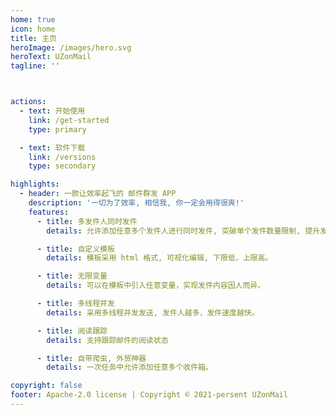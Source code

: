 ```yaml
---
home: true
icon: home
title: 主页
heroImage: /images/hero.svg
heroText: UZonMail
tagline: ''



actions:
  - text: 开始使用
    link: /get-started
    type: primary

  - text: 软件下载
    link: /versions
    type: secondary

highlights:
  - header: 一款让效率起飞的 邮件群发 APP
    description: '一切为了效率, 相信我, 你一定会用得很爽!'
    features:
      - title: 多发件人同时发件
        details: 允许添加任意多个发件人进行同时发件, 突破单个发件数量限制, 提升发件效率。

      - title: 自定义模板
        details: 模板采用 html 格式, 可视化编辑, 下限低，上限高。

      - title: 无限变量
        details: 可以在模板中引入任意变量，实现发件内容因人而异。

      - title: 多线程并发
        details: 采用多线程并发发送, 发件人越多，发件速度越快。

      - title: 阅读跟踪
        details: 支持跟踪邮件的阅读状态

      - title: 自带爬虫, 外贸神器
        details: 一次任务中允许添加任意多个收件箱。

copyright: false
footer: Apache-2.0 license | Copyright © 2021-persent UZonMail
---
```

